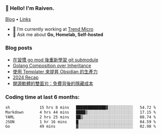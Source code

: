 <!-- ![Codewars](https://www.codewars.com/users/omegaatt36/badges/small) -->
### 👋 Hello! I'm Raiven.
[Blog](https://www.omegaatt.com) • [Links](https://link.omegaatt.com)

- 🔭 I’m currently working at [Trend Micro](https://www.trendmicro.com)
- 💬 Ask me about **Go, Homelab, Self-hosted**

### Blog posts
<!-- BLOG-POST-LIST:START -->
- [在習慣 go mod 後重新學習 git submodule](https://www.omegaatt.com/blogs/develop/2025/git_submodule_turorial/)
- [Golang Composition over Inheritance](https://www.omegaatt.com/blogs/develop/2025/golang_composition_over_inheritance/)
- [使用 Templater 來提昇 Obsidian 的生產力](https://www.omegaatt.com/blogs/develop/2025/use_obsidian_templater_to_get_more_productivity/)
- [2024 Recap](https://www.omegaatt.com/blogs/develop/2024/2024_recap/)
- [開源軟體的雙面刃：免費背後的隱藏成本](https://www.omegaatt.com/blogs/develop/2024/the_double_edged_sword_of_open_source_software.md/)
<!-- BLOG-POST-LIST:END -->

### Coding time at last 6 months:
<!--START_SECTION:waka-->

```txt
sh             15 hrs 8 mins   █████████████▓░░░░░░░░░░░   54.72 %
Markdown       4 hrs 44 mins   ████▒░░░░░░░░░░░░░░░░░░░░   17.15 %
YAML           2 hrs 25 mins   ██▒░░░░░░░░░░░░░░░░░░░░░░   08.74 %
JSON           1 hr 16 mins    █░░░░░░░░░░░░░░░░░░░░░░░░   04.59 %
Go             49 mins         ▓░░░░░░░░░░░░░░░░░░░░░░░░   02.98 %
```

<!--END_SECTION:waka-->
